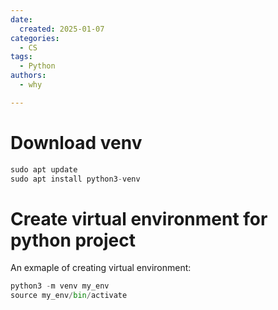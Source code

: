 ```yaml
---
date:
  created: 2025-01-07
categories:
  - CS
tags:
  - Python
authors:
  - why

---
```

# Download venv
```py title="download venv"
sudo apt update
sudo apt install python3-venv
```

# Create virtual environment for python project
An exmaple of creating virtual environment:

```py title="create virtual environment"
python3 -m venv my_env
source my_env/bin/activate
```

